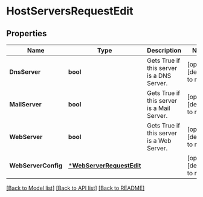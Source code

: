 # HostServersRequestEdit

## Properties
Name | Type | Description | Notes
------------ | ------------- | ------------- | -------------
**DnsServer** | **bool** | Gets True if this server is a DNS Server. | [optional] [default to null]
**MailServer** | **bool** | Gets True if this server is a Mail Server. | [optional] [default to null]
**WebServer** | **bool** | Gets True if this server is a Web Server. | [optional] [default to null]
**WebServerConfig** | [***WebServerRequestEdit**](WebServerRequestEdit.md) |  | [optional] [default to null]

[[Back to Model list]](../README.md#documentation-for-models) [[Back to API list]](../README.md#documentation-for-api-endpoints) [[Back to README]](../README.md)


